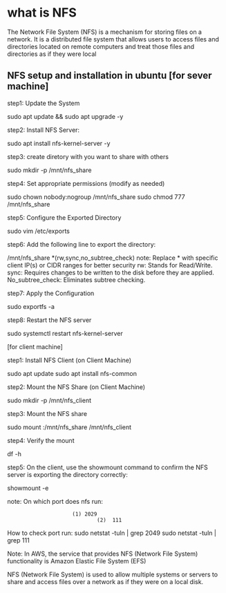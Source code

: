 # what is NFS

The Network File System (NFS) is a mechanism for storing files on a network. It is a distributed file system that allows users to access files and directories located on remote computers and treat those files and directories as if they were local


NFS setup and installation in ubuntu
[for sever machine]
----------------------
step1: Update the System

 sudo apt update && sudo apt upgrade -y

step2: Install NFS Server:

 sudo apt install nfs-kernel-server -y

step3: create diretory with you want to share with others

 sudo mkdir -p /mnt/nfs_share

step4: Set appropriate permissions (modify as needed)

 sudo chown nobody:nogroup /mnt/nfs_share
 sudo chmod 777 /mnt/nfs_share

step5: Configure the Exported Directory

 sudo vim  /etc/exports

step6: Add the following line to export the directory:

  /mnt/nfs_share *(rw,sync,no_subtree_check)  note: Replace * with specific client IP(s) or CIDR ranges for better security
  rw: Stands for Read/Write.
  sync: Requires changes to be written to the disk before they are applied.
  No_subtree_check: Eliminates subtree checking.


step7: Apply the Configuration

 sudo exportfs -a

step8: Restart the NFS server

  sudo systemctl restart nfs-kernel-server

[for client machine]

step1: Install NFS Client (on Client Machine)

 sudo apt update
 sudo apt install nfs-common

step2: Mount the NFS Share (on Client Machine)

 sudo mkdir -p /mnt/nfs_client

step3: Mount the NFS share

 sudo mount <server-ip>:/mnt/nfs_share /mnt/nfs_client

step4: Verify the mount

 df -h

step5: On the client, use the showmount command to confirm the NFS server is exporting the directory correctly:

 showmount -e  <ip address>


note: On which port does nfs run:

                         (1) 2029	
				                 (2)  111
How to check port run:
                    sudo netstat -tuln | grep 2049
				            sudo netstat -tuln | grep 111

Note:   In AWS, the service that provides NFS (Network File System) functionality is Amazon Elastic File System (EFS)

NFS (Network File System) is used to allow multiple systems or servers to share and access files over a network as if they were on a local disk. 

